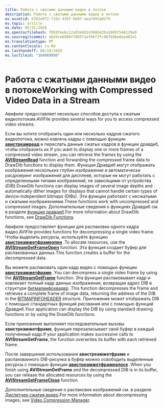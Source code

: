 ```yaml
---
title: Работа с сжатыми данными видео в потоке
description: Работа с сжатыми данными видео в потоке
ms.assetid: b701e072-f162-438f-b607-aea7491a02f9
ms.topic: article
ms.date: 05/31/2018
ms.openlocfilehash: f0587ee6c12a93eb014368642ba1605f546129e0
ms.sourcegitcommit: ebd3ce6908ff865f1ef66f2fc96769be0aad82e1
ms.translationtype: MT
ms.contentlocale: ru-RU
ms.lasthandoff: 08/19/2020
ms.locfileid: "104069898"
---
```

# <a name="working-with-compressed-video-data-in-a-stream"></a><span data-ttu-id="fd753-103">Работа с сжатыми данными видео в потоке</span><span class="sxs-lookup"><span data-stu-id="fd753-103">Working with Compressed Video Data in a Stream</span></span>

<span data-ttu-id="fd753-104">Авифиле предоставляет несколько способов доступа к сжатым видеопотокам.</span><span class="sxs-lookup"><span data-stu-id="fd753-104">AVIFile provides several ways for you to access compressed video streams.</span></span>

<span data-ttu-id="fd753-105">Если вы хотите отобразить один или несколько кадров сжатого видеопотока, можно извлечь кадры с помощью функции [**авистреамреад**](/windows/desktop/api/Vfw/nf-vfw-avistreamread) и переслать данные сжатых кадров в функции дравдиб, чтобы отобразить их.</span><span class="sxs-lookup"><span data-stu-id="fd753-105">If you want to display one or more frames of a compressed video stream, you can retrieve the frames by using the [**AVIStreamRead**](/windows/desktop/api/Vfw/nf-vfw-avistreamread) function and forwarding the compressed frame data to DrawDib functions to display them.</span></span> <span data-ttu-id="fd753-106">Функции Дравдиб могут отображать изображения нескольких глубин изображения и автоматически расдизеринг изображений для дисплеев, которые не могут работать с определенными типами изображений, не зависящими от устройства (DIB).</span><span class="sxs-lookup"><span data-stu-id="fd753-106">DrawDib functions can display images of several image depths and automatically dither images for displays that cannot handle certain types of device-independent bitmaps (DIBs).</span></span> <span data-ttu-id="fd753-107">Эти функции работают с несжатыми и сжатыми изображениями.</span><span class="sxs-lookup"><span data-stu-id="fd753-107">These functions work with uncompressed and compressed images.</span></span> <span data-ttu-id="fd753-108">Дополнительные сведения о функциях Дравдиб см. в разделе [функции дравдиб](drawdib-functions.md).</span><span class="sxs-lookup"><span data-stu-id="fd753-108">For more information about DrawDib functions, see [DrawDib Functions](drawdib-functions.md).</span></span>

<span data-ttu-id="fd753-109">Авифиле предоставляет функции для распаковки одного кадра видео.</span><span class="sxs-lookup"><span data-stu-id="fd753-109">AVIFile provides functions for decompressing a single video frame.</span></span> <span data-ttu-id="fd753-110">Чтобы выделить ресурсы, используйте функцию [**авистреамжетфрамеопен**](/windows/desktop/api/Vfw/nf-vfw-avistreamgetframeopen) .</span><span class="sxs-lookup"><span data-stu-id="fd753-110">To allocate resources, use the [**AVIStreamGetFrameOpen**](/windows/desktop/api/Vfw/nf-vfw-avistreamgetframeopen) function.</span></span> <span data-ttu-id="fd753-111">Эта функция создает буфер для распакованных данных.</span><span class="sxs-lookup"><span data-stu-id="fd753-111">This function creates a buffer for the decompressed data.</span></span>

<span data-ttu-id="fd753-112">Вы можете распаковать один кадр видео с помощью функции [**авистреамжетфраме**](/windows/desktop/api/Vfw/nf-vfw-avistreamgetframe) .</span><span class="sxs-lookup"><span data-stu-id="fd753-112">You can decompress a single video frame by using the [**AVIStreamGetFrame**](/windows/desktop/api/Vfw/nf-vfw-avistreamgetframe) function.</span></span> <span data-ttu-id="fd753-113">Эта функция распаковывает кадр и извлекает полный кадр данных изображения, возвращая адрес DIB в структуре [битмапинфохеадер](/previous-versions//ms532290(v=vs.85)) .</span><span class="sxs-lookup"><span data-stu-id="fd753-113">This function decompresses the frame and retrieves a complete frame of image data, returning the address of the DIB in the [BITMAPINFOHEADER](/previous-versions//ms532290(v=vs.85)) structure.</span></span> <span data-ttu-id="fd753-114">Приложение может отображать DIB с помощью стандартных функций рисования или с помощью функций Дравдиб.</span><span class="sxs-lookup"><span data-stu-id="fd753-114">Your application can display the DIB by using standard drawing functions or by using the DrawDib functions.</span></span>

<span data-ttu-id="fd753-115">Если приложение выполняет последовательные вызовы **авистреамжетфраме**, функция перезаписывает свой буфер в каждый полученный кадр.</span><span class="sxs-lookup"><span data-stu-id="fd753-115">If your application makes successive calls to **AVIStreamGetFrame**, the function overwrites its buffer with each retrieved frame.</span></span>

<span data-ttu-id="fd753-116">После завершения использования **авистреамжетфраме** и распакованного DIB-рисунка в буфер можно освободить выделенные ресурсы с помощью функции [**авистреамжетфрамеклосе**](/windows/desktop/api/Vfw/nf-vfw-avistreamgetframeclose) .</span><span class="sxs-lookup"><span data-stu-id="fd753-116">When you finish using **AVIStreamGetFrame** and the decompressed DIB is in its buffer, you can release the allocated resources by using the [**AVIStreamGetFrameClose**](/windows/desktop/api/Vfw/nf-vfw-avistreamgetframeclose) function.</span></span>

<span data-ttu-id="fd753-117">Дополнительные сведения о распаковке изображений см. в разделе [Диспетчер сжатия видео](video-compression-manager.md).</span><span class="sxs-lookup"><span data-stu-id="fd753-117">For more information about decompressing images, see [Video Compression Manager](video-compression-manager.md).</span></span>

 

 